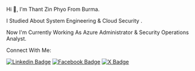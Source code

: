 Hi 👋, I'm Thant Zin Phyo From Burma.

I Studied About System Engineering & Cloud Security .

Now I'm Currently Working As Azure Administrator & Security Operations Analyst.

Connect With Me:
 
[![Linkedin Badge](https://img.shields.io/badge/Linkedin-E4405F?style=for-the-badge&logo=linkedin&logoColor=white)](https://www.linkedin.com/in/thantzinphyo11/) 
[![Facebook Badge](https://img.shields.io/badge/Facebook-1877F2?style=for-the-badge&logo=facebook&logoColor=white)](https://www.facebook.com/thantzin.phyo.18) 
[![X Badge](https://img.shields.io/badge/Twitter-0077B5?style=for-the-badge&logo=twitter&logoColor=white)](https://x.com/thantzinphyo_gg) 
